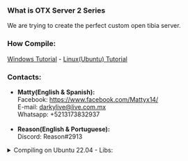 ### What is OTX Server 2 Series
We are trying to create the perfect custom open tibia server.

### How Compile:
[Windows Tutorial](https://github.com/mattyx14/otxserver/wiki/Compilling-on-Windows) - [Linux(Ubuntu) Tutorial](https://github.com/mattyx14/otxserver/wiki/Compiling-OTX2-on-Ubuntu)

### Contacts:
- <b>Matty(English & Spanish):</b><br>
Facebook: https://www.facebook.com/Mattyx14/<br>
E-mail: darkylive@live.com.mx<br>
Whatsapp: +5213173832937<br><br>
- <b>Reason(English & Portuguese):</b><br>
Discord: Reason#2913

<details>
  <summary>Compiling on Ubuntu 22.04 - Libs:</summary>

  ```bash
  sudo apt install g++ libcrypto++-dev libcrypto++-doc libcrypto++-utils \
  libpugixml-dev libmysqlclient-dev libfmt-dev liblua5.2-dev libboost-all-dev -y
